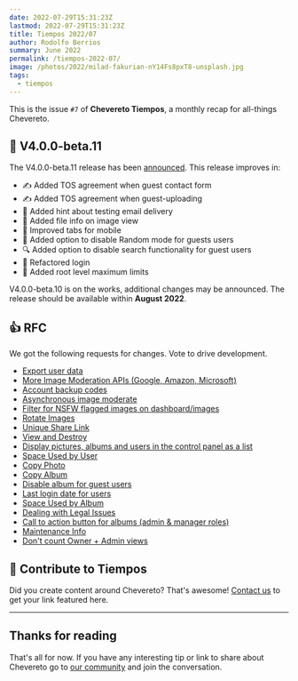 ```yaml
---
date: 2022-07-29T15:31:23Z
lastmod: 2022-07-29T15:31:23Z
title: Tiempos 2022/07
author: Rodolfo Berrios
summary: June 2022
permalink: /tiempos-2022-07/
image: /photos/2022/milad-fakurian-nY14Fs8pxT8-unsplash.jpg
tags:
  - tiempos
---
```


This is the issue `#7` of **Chevereto Tiempos**, a monthly recap for all-things Chevereto.

## 🤩 V4.0.0-beta.11

The V4.0.0-beta.11 release has been [announced](https://chevereto.com/community/threads/chevereto-v4-0-0-beta-11-announcement.14399/). This release improves in:

- ✍️ Added TOS agreement when guest contact form
- ✍️ Added TOS agreement when guest-uploading
- 👀 Added hint about testing email delivery
- 💅 Added file info on image view
- 💅 Improved tabs for mobile
- 🔀 Added option to disable Random mode for guests users
- 🔍️ Added option to disable search functionality for guest users
- 🦆 Refactored login
- 🚧 Added root level maximum limits

V4.0.0-beta.10 is on the works, additional changes may be announced. The release should be available within **August 2022**.

## 👍 RFC

We got the following requests for changes. Vote to drive development.

- [Export user data](https://chevereto.com/community/threads/export-user-data.14370/)
- [More Image Moderation APIs (Google, Amazon, Microsoft)](https://chevereto.com/community/threads/more-image-moderation-apis-google-amazon-microsoft.14374/)
- [Account backup codes](https://chevereto.com/community/threads/account-backup-codes.14375/)
- [Asynchronous image moderate](https://chevereto.com/community/threads/asynchronous-image-moderate.14390/)
- [Filter for NSFW flagged images on dashboard/images](https://chevereto.com/community/threads/filter-for-nsfw-flagged-images-on-dashboard-images.14391/)
- [Rotate Images](https://chevereto.com/community/threads/rotate-images.14392/)
- [Unique Share Link](https://chevereto.com/community/threads/unique-share-link.14394/)
- [View and Destroy](https://chevereto.com/community/threads/view-and-destroy.14395/)
- [Display pictures, albums and users in the control panel as a list](https://chevereto.com/community/threads/display-pictures-albums-and-users-in-the-control-panel-as-a-list.14400/)
- [Space Used by User](https://chevereto.com/community/threads/space-used-by-user.14402/)
- [Copy Photo](https://chevereto.com/community/threads/copy-photo.14405/)
- [Copy Album](https://chevereto.com/community/threads/copy-album.14406/)
- [Disable album for guest users](https://chevereto.com/community/threads/disable-album-for-guest-users.14407/)
- [Last login date for users](https://chevereto.com/community/threads/last-login-date-for-users.14408/)
- [Space Used by Album](https://chevereto.com/community/threads/space-used-by-album.14409/)
- [Dealing with Legal Issues](https://chevereto.com/community/threads/dealing-with-legal-issues.14410/)
- [Call to action button for albums (admin & manager roles)](https://chevereto.com/community/threads/call-to-action-button-for-albums-admin-manager-roles.14416/)
- [Maintenance Info](https://chevereto.com/community/threads/maintenance-info.14418/)
- [Don't count Owner + Admin views](https://chevereto.com/community/threads/dont-count-owner-admin-views.14423/)

## 💖 Contribute to Tiempos

Did you create content around Chevereto? That's awesome! [Contact us](https://chevereto.com/contact) to get your link featured here.

* * *

## Thanks for reading

That's all for now. If you have any interesting tip or link to share about Chevereto go to [our community](https://chevereto.com/community) and join the conversation.
